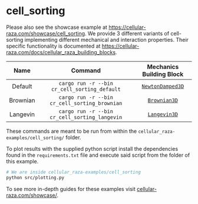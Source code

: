 # cell_sorting

Please also see the showcase example at https://cellular-raza.com/showcase/cell_sorting.
We provide 3 different variants of cell-sorting implementing different mechanical and interaction
properties.
Their specific functionality is documented at
https://cellular-raza.com/docs/cellular_raza_building_blocks.

| Name | Command | Mechanics Building Block |
|:---:|:---:|:---:|
| Default | `cargo run -r --bin cr_cell_sorting_default` | [`NewtonDamped3D`](https://cellular-raza.com/docs/cellular_raza_building_blocks/struct.NewtonDamped3D.html) |
| Brownian | `cargo run -r --bin cr_cell_sorting_brownian` | [`Brownian3D`](https://cellular-raza.com/docs/cellular_raza_building_blocks/struct.Brownian3D.html) |
| Langevin | `cargo run -r --bin cr_cell_sorting_langevin` | [`Langevin3D`](https://cellular-raza.com/docs/cellular_raza_building_blocks/struct.Langevin3D.html) |

These commands are meant to be run from within the `cellular_raza-examples/cell_sorting/` folder.

To plot results with the supplied python script install the dependencies found in the
`requirements.txt` file and execute said script from the folder of this example.

```bash
# We are inside cellular_raza-examples/cell_sorting
python src/plotting.py
```

To see more in-depth guides for these examples visit
[cellular-raza.com/showcase/](https://cellular-raza.com/showcase/).

